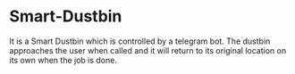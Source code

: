 # Smart-Dustbin
It is a Smart Dustbin which is controlled by a telegram bot. The dustbin approaches the user when called and it will return to its original location on its own when the job is done.
